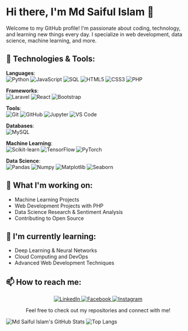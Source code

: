 # Hi there, I'm Md Saiful Islam 👋

Welcome to my GitHub profile! I'm passionate about coding, technology, and learning new things every day. I specialize in web development, data science, machine learning, and more.

## 🚀 Technologies & Tools:

**Languages**:  
![Python](https://img.shields.io/badge/Python-3776AB?logo=python&logoColor=white) ![JavaScript](https://img.shields.io/badge/JavaScript-F7DF1E?logo=javascript&logoColor=black) ![SQL](https://img.shields.io/badge/SQL-4479A1?logo=postgresql&logoColor=white) ![HTML5](https://img.shields.io/badge/HTML5-E34F26?logo=html5&logoColor=white) ![CSS3](https://img.shields.io/badge/CSS3-1572B6?logo=css3&logoColor=white) ![PHP](https://img.shields.io/badge/PHP-777BB4?logo=php&logoColor=white)  

**Frameworks**:  
![Laravel](https://img.shields.io/badge/Laravel-FF2D20?logo=laravel&logoColor=white) ![React](https://img.shields.io/badge/React-61DAFB?logo=react&logoColor=black) ![Bootstrap](https://img.shields.io/badge/Bootstrap-563D7C?logo=bootstrap&logoColor=white)  

**Tools**:  
![Git](https://img.shields.io/badge/Git-F05032?logo=git&logoColor=white) ![GitHub](https://img.shields.io/badge/GitHub-181717?logo=github&logoColor=white) ![Jupyter](https://img.shields.io/badge/Jupyter-F37626?logo=jupyter&logoColor=white) ![VS Code](https://img.shields.io/badge/VS%20Code-007ACC?logo=visualstudiocode&logoColor=white)  

**Databases**:  
![MySQL](https://img.shields.io/badge/MySQL-4479A1?logo=mysql&logoColor=white)  

**Machine Learning**:  
![Scikit-learn](https://img.shields.io/badge/Scikit--learn-F7931E?logo=scikit-learn&logoColor=white) ![TensorFlow](https://img.shields.io/badge/TensorFlow-FF6F00?logo=tensorflow&logoColor=white) ![PyTorch](https://img.shields.io/badge/PyTorch-EE4C2C?logo=pytorch&logoColor=white)  

**Data Science**:  
![Pandas](https://img.shields.io/badge/Pandas-150458?logo=pandas&logoColor=white) ![Numpy](https://img.shields.io/badge/Numpy-013243?logo=numpy&logoColor=white) ![Matplotlib](https://img.shields.io/badge/Matplotlib-003B57?logo=matplotlib&logoColor=white) ![Seaborn](https://img.shields.io/badge/Seaborn-9E4F96?logo=seaborn&logoColor=white)

## 🔭 What I'm working on:
- Machine Learning Projects
- Web Development Projects with PHP
- Data Science Research & Sentiment Analysis
- Contributing to Open Source

## 🌱 I'm currently learning:
- Deep Learning & Neural Networks
- Cloud Computing and DevOps
- Advanced Web Development Techniques

## 📫 How to reach me:

<p align="center">
  <a href="https://www.linkedin.com/in/msijewelsaif/">
    <img src="https://img.shields.io/badge/LinkedIn-0A66C2?logo=linkedin&logoColor=white" alt="LinkedIn" />
  </a>
  <a href="https://www.facebook.com/msijewel.saif">
    <img src="https://img.shields.io/badge/Facebook-1877F2?logo=facebook&logoColor=white" alt="Facebook" />
  </a>
  <a href="https://www.instagram.com/msijewel.saif/">
    <img src="https://img.shields.io/badge/Instagram-E4405F?logo=instagram&logoColor=white" alt="Instagram" />
  </a>
</p>

<p align="center">Feel free to check out my repositories and connect with me!</p>

![Md Saiful Islam's GitHub Stats](https://github-readme-stats.vercel.app/api?username=msijewelsaif&show_icons=true&hide=prs&count_private=true&theme=radical)
![Top Langs](https://github-readme-stats.vercel.app/api/top-langs/?username=msijewelsaif&layout=compact&theme=radical)
